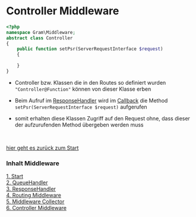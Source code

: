 # Controller Middleware

````php
<?php
namespace Gram\Middleware;
abstract class Controller
{
	public function setPsr(ServerRequestInterface $request)
	{
		
	}
}
````

- Controller bzw. Klassen die in den Routes so definiert wurden ``"Controller@Function"`` können von dieser Klasse erben

- Beim Aufruf im [ResponseHandler](responsehandle.md) wird im [Callback](../Callback/index.md) die Method ``setPsr(ServerRequestInterface $request)`` aufgerufen

- somit erhalten diese Klassen Zugriff auf den Request ohne, dass dieser der aufzurufenden Method übergeben werden muss


<br>

[hier geht es zurück zum Start](index.md)

### Inhalt Middleware
[1. Start](index.md) <br>
[2. QueueHandler](queuehandle.md) <br>
[3. ResponseHandler](responsehandle.md) <br>
[4. Routing Middleware](routingmw.md) <br>
[5. Middleware Collector](mwcollector.md) <br>
[6. Controller Middleware](controllermw.md)